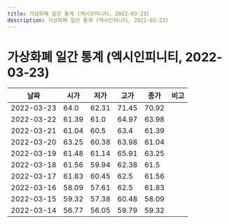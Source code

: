 ```yaml
---
title: 가상화폐 일간 통계 (엑시인피니티, 2022-03-23)
description: 가상화폐 일간 통계 (엑시인피니티, 2022-03-23)
---
```


가상화폐 일간 통계 (엑시인피니티, 2022-03-23)
===

|날짜|시가|저가|고가|종가|비고|
|--|--|--|--|--|--|
|2022-03-23|64.0|62.31|71.45|70.92|    |
|2022-03-22|61.39|61.0|64.97|63.98|    |
|2022-03-21|61.04|60.5|63.4|61.39|    |
|2022-03-20|63.25|60.38|63.98|61.04|    |
|2022-03-19|61.48|61.14|65.91|63.25|    |
|2022-03-18|61.56|59.94|62.38|61.5|    |
|2022-03-17|61.83|60.45|62.5|61.56|    |
|2022-03-16|58.09|57.61|62.5|61.83|    |
|2022-03-15|59.32|57.38|60.48|58.09|    |
|2022-03-14|56.77|56.05|59.79|59.32|    |
